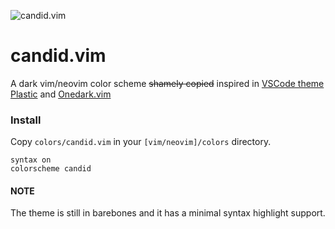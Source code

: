 ![candid.vim](https://github.com/flrnprz/candid-vim/raw/master/candid-screen.png)
# candid.vim
A dark vim/neovim color scheme ~~shamely copied~~ inspired in [VSCode theme Plastic](https://github.com/will-stone/plastic) and [Onedark.vim](https://github.com/joshdick/onedark.vim)

### Install

Copy `colors/candid.vim` in your `[vim/neovim]/colors` directory.

```vim
syntax on
colorscheme candid
```

#### NOTE
The theme is still in barebones and it has a minimal syntax highlight support.

